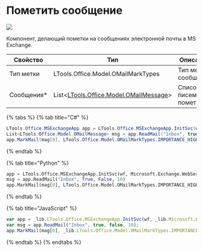# Пометить сообщение

![](../../../resources/basic/mail/exchange/image-(334).png)

Компонент, делающий пометки на сообщениях электронной почты в MS Exchange.

| Свойство    | Тип                                                                    | Описание                 |
| ----------- | ---------------------------------------------------------------------- | ------------------------ |
| Тип метки   | LTools.Office.Model.OMailMarkTypes                                     | Тип метки сообщения      |
| Сообщения\* | List<[LTools.Office.Model.OMailMessage](../datatypes/omailmessage.md)> | Список писем для пометки |

{% tabs %}
{% tab title="C#" %}
```csharp
LTools.Office.MSExchangeApp app = LTools.Office.MSExchangeApp.InitSvc(wf, Microsoft.Exchange.WebServices.Data.ExchangeVersion.Exchange2013_SP1, "server url", "login", "pass", "domain");
List<LTools.Office.Model.OMailMessage> msg = app.ReadMail("Inbox", true, false, 10);
app.MarkMail(mag[0], LTools.Office.Model.OMailMarkTypes.IMPORTANCE_HIGH);
```
{% endtab %}

{% tab title="Python" %}
```python
app = LTools.Office.MSExchangeApp.InitSvc(wf, Microsoft.Exchange.WebServices.Data.ExchangeVersion.Exchange2013_SP1, "server url", "login", "pass", "domain")
msg = app.ReadMail("Inbox", True, False, 10)
app.MarkMail(mag[0], LTools.Office.Model.OMailMarkTypes.IMPORTANCE_HIGH)
```
{% endtab %}

{% tab title="JavaScript" %}
```javascript
var app = _lib.LTools.Office.MSExchangeApp.InitSvc(wf, _lib.Microsoft.Exchange.WebServices.Data.ExchangeVersion.Exchange2013_SP1, "server url", "login", "pass", "domain");
var msg = app.ReadMail("Inbox", true, false, 10);
app.MarkMail(mag[0], _lib.LTools.Office.Model.OMailMarkTypes.IMPORTANCE_HIGH);
```
{% endtab %}
{% endtabs %}
